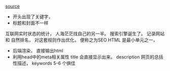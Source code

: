 [source](https://juejin.im/post/5ca53dfb6fb9a05e526d8ab7)

- 开头出现了关键字， 
- 标题和封面不一样

互联网实时状态的统计， 人海茫茫找自己的另一半。 搜索引擎诞生了。 
记录网站 和 自然排名， 对这套规则作出优化， 便称之为SEO
HTML 是最小单元之一， 
- 后端渲染， 直接输出html
- 利用head中的meta相关属性
title 会直接显示出来。 
description 网页的总括性描述， 
keywords 5-6 个俱佳
